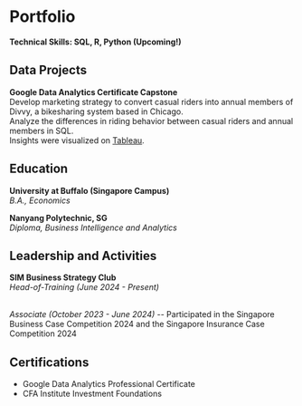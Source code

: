 # Portfolio
**Technical Skills: SQL, R, Python (Upcoming!)**

## Data Projects
**Google Data Analytics Certificate Capstone**
<br/>Develop marketing strategy to convert casual riders into annual members of Divvy, a bikesharing system based in Chicago.
<br/>Analyze the differences in riding behavior between casual riders and annual members in SQL. 
<br/>Insights were visualized on [Tableau](https://public.tableau.com/views/DivvyMembershipRidingBehavior/DIvvyMembershipRidingData?:language=en-GB&:sid=&:display_count=n&:origin=viz_share_link).

## Education
**University at Buffalo (Singapore Campus)** 
<br/>_B.A., Economics_

**Nanyang Polytechnic, SG**
<br/>*Diploma, Business Intelligence and Analytics*

## Leadership and Activities
**SIM Business Strategy Club**
<br/>_Head-of-Training (June 2024 - Present)_

<br/>_Associate (October 2023 - June 2024)_
-- Participated in the Singapore Business Case Competition 2024 and the Singapore Insurance Case Competition 2024

## Certifications
- Google Data Analytics Professional Certificate
- CFA Institute Investment Foundations
